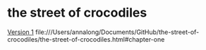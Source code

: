 # the street of crocodiles

[Version 1](https://annalong05.github.io/the-street-of-crocodiles/the-street-of-crocodiles.html)
file:///Users/annalong/Documents/GitHub/the-street-of-crocodiles/the-street-of-crocodiles.html#chapter-one

